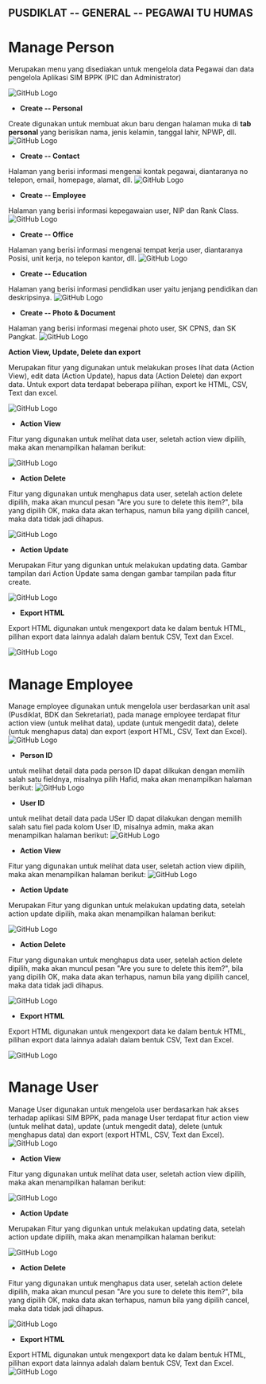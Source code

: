 PUSDIKLAT -- GENERAL -- PEGAWAI TU HUMAS
----------

	
# Manage Person #
Merupakan menu yang disediakan untuk mengelola data Pegawai dan data pengelola Aplikasi SIM BPPK (PIC dan Administrator)

![GitHub Logo](/images/1.jpg)

 
- **Create -- Personal**

Create digunakan untuk membuat akun baru dengan halaman muka di **tab personal** yang berisikan nama, jenis kelamin, tanggal lahir, NPWP, dll.
![GitHub Logo](/images/2.jpg)

- **Create -- Contact**

Halaman yang berisi informasi mengenai kontak pegawai, diantaranya no telepon, email, homepage, alamat, dll.
![GitHub Logo](/images/3.jpg)

- **Create -- Employee**

Halaman yang berisi informasi kepegawaian user, NIP dan Rank Class.
![GitHub Logo](/images/4.jpg)

- **Create -- Office**

Halaman yang berisi informasi mengenai tempat kerja user, diantaranya Posisi, unit kerja, no telepon kantor, dll.
![GitHub Logo](/images/5.jpg)

- **Create -- Education**

Halaman yang berisi informasi pendidikan user yaitu jenjang pendidikan dan deskripsinya.
![GitHub Logo](/images/6.jpg)

- **Create -- Photo & Document**

Halaman yang berisi informasi megenai photo user, SK CPNS, dan SK Pangkat.
![GitHub Logo](/images/7.jpg)


**Action View, Update, Delete dan export**

Merupakan fitur yang digunakan untuk melakukan proses lihat data (Action View), edit data (Action Update),  hapus data (Action Delete) dan export data. Untuk export data terdapat beberapa pilihan, export ke HTML, CSV, Text dan excel.

![GitHub Logo](/images/55.jpg)

- **Action View**

Fitur yang digunakan untuk melihat data user, seletah action view dipilih, maka akan menampilkan halaman berikut:

![GitHub Logo](/images/8.jpg)
 
- **Action Delete**

Fitur yang digunakan untuk menghapus data user, setelah action delete dipilih, maka akan muncul pesan "Are you sure to delete this item?", bila yang dipilih OK, maka data akan terhapus, namun bila yang dipilih cancel, maka data tidak jadi dihapus.

![GitHub Logo](/images/9.jpg)

- **Action Update**

Merupakan Fitur yang digunkan untuk melakukan updating data. Gambar tampilan dari Action Update sama dengan gambar tampilan pada fitur create.

![GitHub Logo](/images/56.jpg)


- **Export HTML**

Export HTML digunakan untuk mengexport data ke dalam bentuk HTML, pilihan export data lainnya adalah dalam bentuk CSV, Text dan Excel.

![GitHub Logo](/images/10.jpg)



# Manage Employee #
Manage employee digunakan untuk mengelola user berdasarkan unit asal (Pusdiklat, BDK dan Sekretariat), pada manage employee terdapat fitur action view (untuk melihat data), update (untuk mengedit data), delete (untuk menghapus data) dan export (export HTML, CSV, Text dan Excel).
![GitHub Logo](/images/12.jpg)

- **Person ID**

untuk melihat detail data pada person ID dapat dilkukan dengan memilih salah satu fieldnya, misalnya pilih Hafid, maka akan menampilkan halaman berikut:
![GitHub Logo](/images/13.jpg)

- **User ID**

untuk melihat detail data pada USer ID dapat dilakukan dengan memilih salah satu fiel pada kolom User ID, misalnya admin, maka akan menampilkan halaman berikut:
![GitHub Logo](/images/14.jpg)

- **Action View**

Fitur yang digunakan untuk melihat data user, seletah action view dipilih, maka akan menampilkan halaman berikut:
![GitHub Logo](/images/15.jpg)

- **Action Update**

Merupakan Fitur yang digunkan untuk melakukan updating data, setelah action update dipilih, maka akan menampilkan halaman berikut:

![GitHub Logo](/images/16.jpg)

- **Action Delete**

Fitur yang digunakan untuk menghapus data user, setelah action delete dipilih, maka akan muncul pesan "Are you sure to delete this item?", bila yang dipilih OK, maka data akan terhapus, namun bila yang dipilih cancel, maka data tidak jadi dihapus.

![GitHub Logo](/images/17.jpg)

- **Export HTML**

Export HTML digunakan untuk mengexport data ke dalam bentuk HTML, pilihan export data lainnya adalah dalam bentuk CSV, Text dan Excel.

![GitHub Logo](/images/18.jpg)

# Manage User #
Manage User digunakan untuk mengelola user berdasarkan hak akses terhadap aplikasi SIM BPPK, pada manage User terdapat fitur action view (untuk melihat data), update (untuk mengedit data), delete (untuk menghapus data) dan export (export HTML, CSV, Text dan Excel).
![GitHub Logo](/images/19.jpg)

- **Action View**

Fitur yang digunakan untuk melihat data user, seletah action view dipilih, maka akan menampilkan halaman berikut:

![GitHub Logo](/images/20.jpg)

- **Action Update**

Merupakan Fitur yang digunkan untuk melakukan updating data, setelah action update dipilih, maka akan menampilkan halaman berikut:

![GitHub Logo](/images/21.jpg)

- **Action Delete**

Fitur yang digunakan untuk menghapus data user, setelah action delete dipilih, maka akan muncul pesan "Are you sure to delete this item?", bila yang dipilih OK, maka data akan terhapus, namun bila yang dipilih cancel, maka data tidak jadi dihapus.

![GitHub Logo](/images/22.jpg)

- **Export HTML**

Export HTML digunakan untuk mengexport data ke dalam bentuk HTML, pilihan export data lainnya adalah dalam bentuk CSV, Text dan Excel.
![GitHub Logo](/images/23.jpg)


